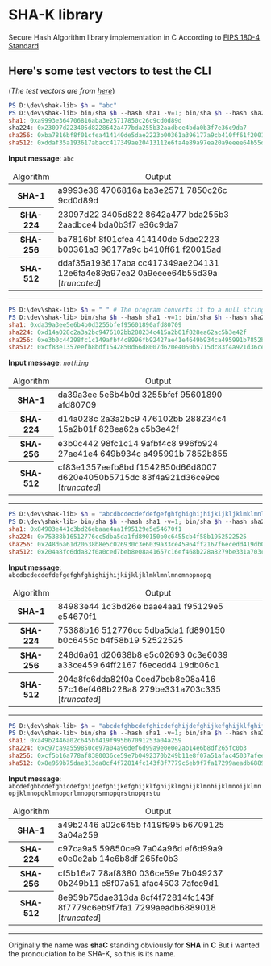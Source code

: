 # SHA-K library

Secure Hash Algorithm library implementation in C
According to [FIPS 180-4 Standard](https://doi.org/10.6028/NIST.FIPS.180-4)

## Here's some test vectors to test the CLI
(*The test vectors are from [here](https://www.di-mgt.com.au/sha_testvectors.html)*)

```powershell
PS D:\dev\shak-lib> $h = "abc"
PS D:\dev\shak-lib> bin/sha $h --hash sha1 -v=1; bin/sha $h --hash sha224 -v=1; bin/sha $h --hash sha256 -v=1; bin/sha $h --hash sha512 -v=1
sha1: 0xa9993e364706816aba3e25717850c26c9cd0d89d       
sha224: 0x23097d223405d8228642a477bda255b32aadbce4bda0b3f7e36c9da7
sha256: 0xba7816bf8f01cfea414140de5dae2223b00361a396177a9cb410ff61f20015ad
sha512: 0xddaf35a193617abacc417349ae20413112e6fa4e89a97ea20a9eeee64b55d39a2192992a274fc1a836ba3c23a3feebbd454d4423643ce80e2a9ac94fa54ca49f
```

<b>Input message</b>: `abc`
<table>
    <thead align="center">
        <tr>
            <td>Algorithm</td>
            <td>Output</td>
        </tr>
    </thead>
    <tbody>
        <tr>
            <th>SHA-1</th>
            <td>a9993e36 4706816a ba3e2571 7850c26c 9cd0d89d</td>
        </tr>
        <tr>
          <th>SHA-224</th>
          <td>23097d22 3405d822 8642a477 bda255b3 2aadbce4 bda0b3f7 e36c9da7</td>
        </tr>
        <tr>
          <th>SHA-256</th>
          <td>ba7816bf 8f01cfea 414140de 5dae2223 b00361a3 96177a9c b410ff61 f20015ad</td>
        </tr>
        <tr>
          <th>SHA-512</th>
          <td>ddaf35a193617aba cc417349ae204131 12e6fa4e89a97ea2 0a9eeee64b55d39a [<i>truncated</i>]</td>
        </tr>
    </tbody>
</table>

<hr>

```powershell
PS D:\dev\shak-lib> $h = " " # The program converts it to a null string
PS D:\dev\shak-lib> bin/sha $h --hash sha1 -v=1; bin/sha $h --hash sha224 -v=1; bin/sha $h --hash sha256 -v=1; bin/sha $h --hash sha512 -v=1
sha1: 0xda39a3ee5e6b4b0d3255bfef95601890afd80709
sha224: 0xd14a028c2a3a2bc9476102bb288234c415a2b01f828ea62ac5b3e42f
sha256: 0xe3b0c44298fc1c149afbf4c8996fb92427ae41e4649b934ca495991b7852b855
sha512: 0xcf83e1357eefb8bdf1542850d66d8007d620e4050b5715dc83f4a921d36ce9ce47d0d13c5d85f2b0ff8318d2877eec2f63b931bd47417a81a538327af927da3e
```

<b>Input message</b>: <i>`nothing`</i>
<table>
    <thead align="center">
        <tr>
            <td>Algorithm</td>
            <td>Output</td>
        </tr>
    </thead>
    <tbody>
        <tr>
            <th>SHA-1</th>
            <td>da39a3ee 5e6b4b0d 3255bfef 95601890 afd80709</td>
        </tr>
        <tr>
          <th>SHA-224</th>
          <td>d14a028c 2a3a2bc9 476102bb 288234c4 15a2b01f 828ea62a c5b3e42f</td>
        </tr>
        <tr>
          <th>SHA-256</th>
          <td>e3b0c442 98fc1c14 9afbf4c8 996fb924 27ae41e4 649b934c a495991b 7852b855</td>
        </tr>
        <tr>
          <th>SHA-512</th>
          <td>cf83e1357eefb8bd f1542850d66d8007 d620e4050b5715dc 83f4a921d36ce9ce [<i>truncated</i>]</td>
        </tr>
    </tbody>
</table>

<hr>

```powershell
PS D:\dev\shak-lib> $h = "abcdbcdecdefdefgefghfghighijhijkijkljklmklmnlmnomnopnopq"
PS D:\dev\shak-lib> bin/sha $h --hash sha1 -v=1; bin/sha $h --hash sha224 -v=1; bin/sha $h --hash sha256 -v=1; bin/sha $h --hash sha512 -v=1
sha1: 0x84983e441c3bd26ebaae4aa1f95129e5e54670f1
sha224: 0x75388b16512776cc5dba5da1fd890150b0c6455cb4f58b1952522525
sha256: 0x248d6a61d20638b8e5c026930c3e6039a33ce45964ff2167f6ecedd419db06c1
sha512: 0x204a8fc6dda82f0a0ced7beb8e08a41657c16ef468b228a8279be331a703c33596fd15c13b1b07f9aa1d3bea57789ca031ad85c7a71dd70354ec631238ca3445
```

<b>Input message</b>: `abcdbcdecdefdefgefghfghighijhijkijkljklmklmnlmnomnopnopq`
<table>
    <thead align="center">
        <tr>
            <td>Algorithm</td>
            <td>Output</td>
        </tr>
    </thead>
    <tbody>
        <tr>
            <th>SHA-1</th>
            <td>84983e44 1c3bd26e baae4aa1 f95129e5 e54670f1</td>
        </tr>
        <tr>
          <th>SHA-224</th>
          <td>75388b16 512776cc 5dba5da1 fd890150 b0c6455c b4f58b19 52522525</td>
        </tr>
        <tr>
          <th>SHA-256</th>
          <td>248d6a61 d20638b8 e5c02693 0c3e6039 a33ce459 64ff2167 f6ecedd4 19db06c1</td>
        </tr>
        <tr>
          <th>SHA-512</th>
          <td>204a8fc6dda82f0a 0ced7beb8e08a416 57c16ef468b228a8 279be331a703c335 [<i>truncated</i>]</td>
        </tr>
    </tbody>
</table>

<hr>

```powershell
PS D:\dev\shak-lib> $h = "abcdefghbcdefghicdefghijdefghijkefghijklfghijklmghijklmnhijklmnoijklmnopjklmnopqklmnopqrlmnopqrsmnopqrstnopqrstu"
PS D:\dev\shak-lib> bin/sha $h --hash sha1 -v=1; bin/sha $h --hash sha224 -v=1; bin/sha $h --hash sha256 -v=1; bin/sha $h --hash sha512 -v=1
sha1: 0xa49b2446a02c645bf419f995b67091253a04a259
sha224: 0xc97ca9a559850ce97a04a96def6d99a9e0e0e2ab14e6b8df265fc0b3
sha256: 0xcf5b16a778af8380036ce59e7b0492370b249b11e8f07a51afac45037afee9d1
sha512: 0x8e959b75dae313da8cf4f72814fc143f8f7779c6eb9f7fa17299aeadb6889018501d289e4900f7e4331b99dec4b5433ac7d329eeb6dd26545e96e55b874be909
```

<b>Input message</b>: `abcdefghbcdefghicdefghijdefghijkefghijklfghijklmghijklmnhijklmnoijklmnopjklmnopqklmnopqrlmnopqrsmnopqrstnopqrstu`
<table>
    <thead align="center">
        <tr>
            <td>Algorithm</td>
            <td>Output</td>
        </tr>
    </thead>
    <tbody>
        <tr>
            <th>SHA-1</th>
            <td>a49b2446 a02c645b f419f995 b6709125 3a04a259</td>
        </tr>
        <tr>
          <th>SHA-224</th>
          <td>c97ca9a5 59850ce9 7a04a96d ef6d99a9 e0e0e2ab 14e6b8df 265fc0b3</td>
        </tr>
        <tr>
          <th>SHA-256</th>
          <td>cf5b16a7 78af8380 036ce59e 7b049237 0b249b11 e8f07a51 afac4503 7afee9d1</td>
        </tr>
        <tr>
          <th>SHA-512</th>
          <td>8e959b75dae313da 8cf4f72814fc143f 8f7779c6eb9f7fa1 7299aeadb6889018 [<i>truncated</i>]</td>
        </tr>
    </tbody>
</table>

---

Originally the name was **shaC** standing obviously for **SHA** in **C**
But i wanted the pronouciation to be SHA-K, so this is its name.
